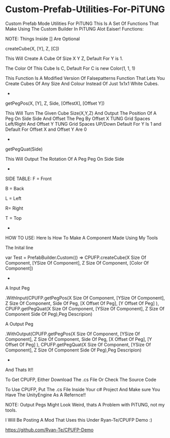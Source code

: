 # Custom-Prefab-Utilities-For-PiTUNG
Custom Prefab Mode Utilities For PiTUNG
This Is A Set Of Functions That Make Using The Custom Builder In PiTUNG Alot Eaiser!
Functions:

NOTE: Things Inside [] Are Optional


createCube(X, [Y], Z, [C])

  This Will Create A Cube Of Size X Y Z, Default For Y is 1.
  
  The Color Of This Cube Is C, Default For C is new Color(1, 1, 1)
  
  This Function Is A Modified Version Of Falsepatterns Function That Lets You Create Cubes Of Any Size And Colour Instead Of Just 1x1x1 White Cubes.
  
  -
  
getPegPos(X, [Y], Z, Side, [OffestX], [Offset Y])

  This Will Turn The Given Cube Size(X,Y,Z) 
  And Output The Position Of A Peg On Side Side And Offset The Peg By Offset X TUNG Grid Spaces Left/Right And Offset Y TUNG Grid Spaces UP/Down
  Default For Y Is 1 and Default For Offset X and Offset Y Are 0
  
  -
  
getPegQuat(Side)

  This Will Output The Rotation Of A Peg Peg On Side Side
  
  -
  
SIDE TABLE:
  F = Front
  
  B = Back
  
  L = Left
  
  R= Right
  
  T = Top
  
  -

HOW TO USE:
Here Is How To Make A Component Made Using My Tools

The Inital line

  var Test = PrefabBuilder.Custom(() => CPUFP.createCube(X Size Of Component, [YSize Of Component], Z Size Of Component, [Color Of Component])
  
  -
  
A Input Peg

  .WithInput(CPUFP.getPegPos(X Size Of Component, [YSize Of Component], Z Size Of Component, Side Of Peg, [X Offset Of Peg], [Y Offset Of Peg] ),  CPUFP.getPegQuat(X Size Of Component, [YSize Of Component], Z Size Of Component Side Of Peg),Peg Descripion)

A Output Peg

  .WithOutput(CPUFP.getPegPos(X Size Of Component, [YSize Of Component], Z Size Of Component, Side Of Peg, [X Offset Of Peg], [Y Offset Of Peg] ),  CPUFP.getPegQuat(X Size Of Component, [YSize Of Component], Z Size Of Component Side Of Peg),Peg Descripion)
  
  -
  
And Thats It!!

To Get CPUFP, Either Download The .cs File Or Check The Source Code

To Use CPUFP, Put The .cs File Inside Your c# Project And Make sure You Have The UnityEngine As A Refernce!!

NOTE: Output Pegs Might Look Weird, thats A Problem with PiTUNG, not my tools.

I Will Be Posting A Mod That Uses this Under Ryan-Te/CPUFP Demo :)

https://github.com/Ryan-Te/CPUFP-Demo





  
